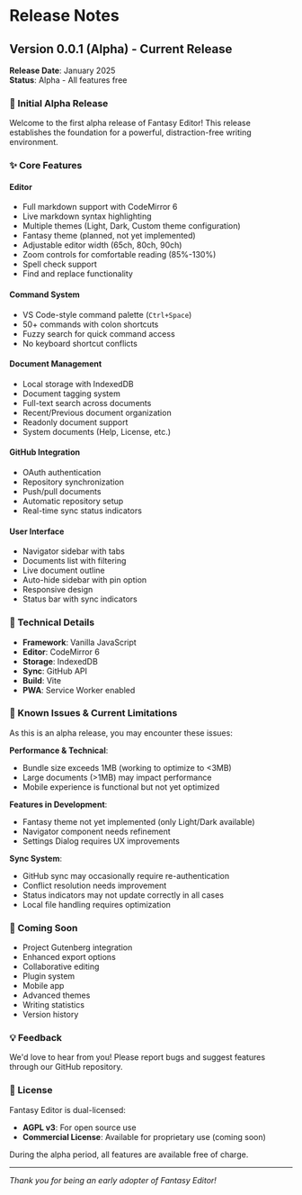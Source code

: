 # Release Notes

## Version 0.0.1 (Alpha) - Current Release

**Release Date**: January 2025  
**Status**: Alpha - All features free

### 🎉 Initial Alpha Release

Welcome to the first alpha release of Fantasy Editor! This release establishes the foundation for a powerful, distraction-free writing environment.

### ✨ Core Features

#### Editor
- Full markdown support with CodeMirror 6
- Live markdown syntax highlighting
- Multiple themes (Light, Dark, Custom theme configuration)
- Fantasy theme (planned, not yet implemented)
- Adjustable editor width (65ch, 80ch, 90ch)
- Zoom controls for comfortable reading (85%-130%)
- Spell check support
- Find and replace functionality

#### Command System
- VS Code-style command palette (`Ctrl+Space`)
- 50+ commands with colon shortcuts
- Fuzzy search for quick command access
- No keyboard shortcut conflicts

#### Document Management
- Local storage with IndexedDB
- Document tagging system
- Full-text search across documents
- Recent/Previous document organization
- Readonly document support
- System documents (Help, License, etc.)

#### GitHub Integration
- OAuth authentication
- Repository synchronization
- Push/pull documents
- Automatic repository setup
- Real-time sync status indicators

#### User Interface
- Navigator sidebar with tabs
- Documents list with filtering
- Live document outline
- Auto-hide sidebar with pin option
- Responsive design
- Status bar with sync indicators

### 🔧 Technical Details

- **Framework**: Vanilla JavaScript
- **Editor**: CodeMirror 6
- **Storage**: IndexedDB
- **Sync**: GitHub API
- **Build**: Vite
- **PWA**: Service Worker enabled

### 📝 Known Issues & Current Limitations

As this is an alpha release, you may encounter these issues:

**Performance & Technical**:
- Bundle size exceeds 1MB (working to optimize to <3MB)
- Large documents (>1MB) may impact performance
- Mobile experience is functional but not yet optimized

**Features in Development**:
- Fantasy theme not yet implemented (only Light/Dark available)
- Navigator component needs refinement
- Settings Dialog requires UX improvements

**Sync System**:
- GitHub sync may occasionally require re-authentication
- Conflict resolution needs improvement
- Status indicators may not update correctly in all cases
- Local file handling requires optimization

### 🚀 Coming Soon

- Project Gutenberg integration
- Enhanced export options
- Collaborative editing
- Plugin system
- Mobile app
- Advanced themes
- Writing statistics
- Version history

### 💡 Feedback

We'd love to hear from you! Please report bugs and suggest features through our GitHub repository.

### 📜 License

Fantasy Editor is dual-licensed:
- **AGPL v3**: For open source use
- **Commercial License**: Available for proprietary use (coming soon)

During the alpha period, all features are available free of charge.

---

*Thank you for being an early adopter of Fantasy Editor!*